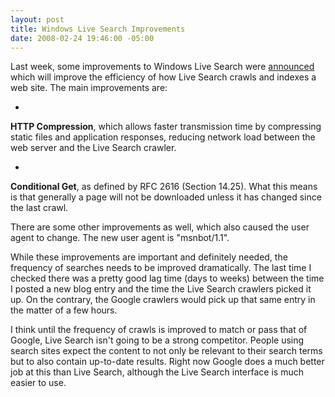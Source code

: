 ```yaml
---
layout: post
title: Windows Live Search Improvements
date: 2008-02-24 19:46:00 -05:00
---
```


Last week, some improvements to Windows Live Search were [announced](http://blogs.msdn.com/webmaster/default.aspx) which will improve the efficiency of how Live Search crawls and indexes a web site. The main improvements are:

*   

**HTTP Compression**, which allows faster transmission time by compressing static files and application responses, reducing network load between the web server and the Live Search crawler.

*   

**Conditional Get**, as defined by RFC 2616 (Section 14.25). What this means is that generally a page will not be downloaded unless it has changed since the last crawl.

There are some other improvements as well, which also caused the user agent to change. The new user agent is "msnbot/1.1".

While these improvements are important and definitely needed, the frequency of searches needs to be improved dramatically. The last time I checked there was a pretty good lag time (days to weeks) between the time I posted a new blog entry and the time the Live Search crawlers picked it up. On the contrary, the Google crawlers would pick up that same entry in the matter of a few hours.

I think until the frequency of crawls is improved to match or pass that of Google, Live Search isn't going to be a strong competitor. People using search sites expect the content to not only be relevant to their search terms but to also contain up-to-date results. Right now Google does a much better job at this than Live Search, although the Live Search interface is much easier to use.
